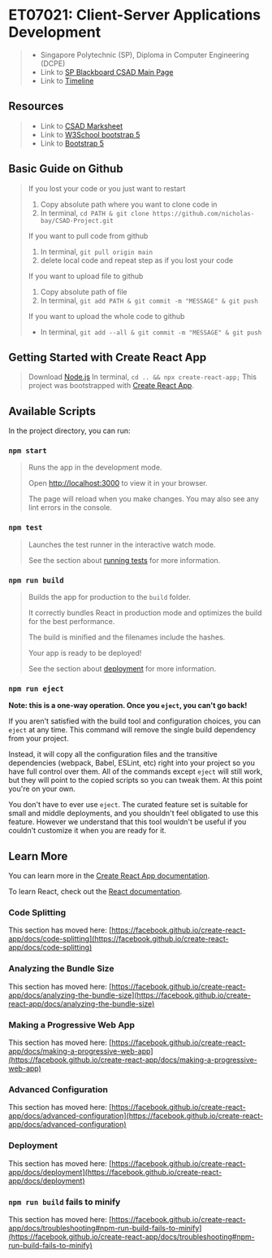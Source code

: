 # ET07021: Client-Server Applications Development
> - Singapore Polytechnic (SP), Diploma in Computer Engineering (DCPE)
> - Link to [SP Blackboard CSAD Main Page](https://esp.sp.edu.sg/webapps/blackboard/execute/announcement?method=search&context=course_entry&course_id=_52437_1&handle=announcements_entry&mode=view)
> - Link to [Timeline](https://esp.sp.edu.sg/webapps/blackboard/content/listContent.jsp?course_id=_52437_1&content_id=_1475637_1&mode=reset)
## Resources
> - Link to [CSAD Marksheet](/API/Marksheet.pdf)
> - Link to [W3School bootstrap 5](https://www.w3schools.com/bootstrap5/index.php)
> - Link to [Bootstrap 5](https://getbootstrap.com)
## Basic Guide on Github
> If you lost your code or you just want to restart
> 1. Copy absolute path where you want to clone code in
> 2. In terminal, `cd PATH & git clone https://github.com/nicholas-bay/CSAD-Project.git`
>
> If you want to pull code from github
> 1. In terminal, `git pull origin main`
> 2. delete local code and repeat step as if you lost your code
>
> If you want to upload file to github
> 1. Copy absolute path of file
> 2. In terminal, `git add PATH & git commit -m "MESSAGE" & git push`
> 
> If you want to upload the whole code to github
> - In terminal, `git add --all & git commit -m "MESSAGE" & git push`
## Getting Started with Create React App
> Download [Node.js](https://nodejs.org/en/download/)
> In terminal, `cd .. && npx create-react-app;`
> This project was bootstrapped with [Create React App](https://github.com/facebook/create-react-app).
## Available Scripts
In the project directory, you can run:
### `npm start`
> Runs the app in the development mode.
> 
> Open [http://localhost:3000](http://localhost:3000) to view it in your browser.
> 
> The page will reload when you make changes. You may also see any lint errors in the console.
### `npm test`
> Launches the test runner in the interactive watch mode.
> 
> See the section about [running tests](https://facebook.github.io/create-react-app/docs/running-tests) for more information.
### `npm run build`
> Builds the app for production to the `build` folder.
> 
> It correctly bundles React in production mode and optimizes the build for the best performance.
> 
> The build is minified and the filenames include the hashes.
> 
> Your app is ready to be deployed!
> 
> See the section about [deployment](https://facebook.github.io/create-react-app/docs/deployment) for more information.
### `npm run eject`

**Note: this is a one-way operation. Once you `eject`, you can't go back!**

If you aren't satisfied with the build tool and configuration choices, you can `eject` at any time. This command will remove the single build dependency from your project.

Instead, it will copy all the configuration files and the transitive dependencies (webpack, Babel, ESLint, etc) right into your project so you have full control over them. All of the commands except `eject` will still work, but they will point to the copied scripts so you can tweak them. At this point you're on your own.

You don't have to ever use `eject`. The curated feature set is suitable for small and middle deployments, and you shouldn't feel obligated to use this feature. However we understand that this tool wouldn't be useful if you couldn't customize it when you are ready for it.

## Learn More

You can learn more in the [Create React App documentation](https://facebook.github.io/create-react-app/docs/getting-started).

To learn React, check out the [React documentation](https://reactjs.org/).

### Code Splitting

This section has moved here: [https://facebook.github.io/create-react-app/docs/code-splitting](https://facebook.github.io/create-react-app/docs/code-splitting)

### Analyzing the Bundle Size

This section has moved here: [https://facebook.github.io/create-react-app/docs/analyzing-the-bundle-size](https://facebook.github.io/create-react-app/docs/analyzing-the-bundle-size)

### Making a Progressive Web App

This section has moved here: [https://facebook.github.io/create-react-app/docs/making-a-progressive-web-app](https://facebook.github.io/create-react-app/docs/making-a-progressive-web-app)

### Advanced Configuration

This section has moved here: [https://facebook.github.io/create-react-app/docs/advanced-configuration](https://facebook.github.io/create-react-app/docs/advanced-configuration)

### Deployment

This section has moved here: [https://facebook.github.io/create-react-app/docs/deployment](https://facebook.github.io/create-react-app/docs/deployment)

### `npm run build` fails to minify

This section has moved here: [https://facebook.github.io/create-react-app/docs/troubleshooting#npm-run-build-fails-to-minify](https://facebook.github.io/create-react-app/docs/troubleshooting#npm-run-build-fails-to-minify)


